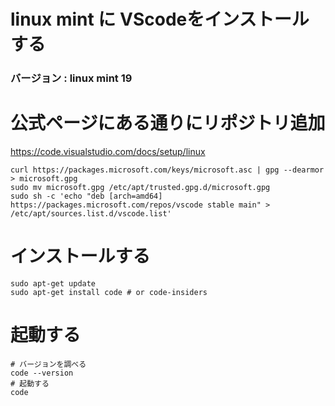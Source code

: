# linux mint に VScodeをインストールする
### バージョン : linux mint 19

# 公式ページにある通りにリポジトリ追加
<a href="https://code.visualstudio.com/docs/setup/linux">https://code.visualstudio.com/docs/setup/linux</a>
`````	
curl https://packages.microsoft.com/keys/microsoft.asc | gpg --dearmor > microsoft.gpg
sudo mv microsoft.gpg /etc/apt/trusted.gpg.d/microsoft.gpg
sudo sh -c 'echo "deb [arch=amd64] https://packages.microsoft.com/repos/vscode stable main" > /etc/apt/sources.list.d/vscode.list'
`````

# インストールする
````
sudo apt-get update
sudo apt-get install code # or code-insiders
`````

# 起動する
````
# バージョンを調べる
code --version
# 起動する
code
`````

